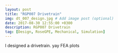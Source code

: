 ```yaml
---
layout: post
title: "RGP007 Drivetrain"
img: dt_007_design.jpg # Add image post (optional)
date: 2017-08-30 12:55:00 +0300
description: RGP007 Drivetrain
tag: [Design, RoseGPE, Mechanical, Simulation]
---
```

I designed a drivetrain. yay FEA plots